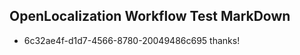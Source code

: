 ## OpenLocalization Workflow Test MarkDown
* 6c32ae4f-d1d7-4566-8780-20049486c695 
thanks!<!--HONumber=Mar16_HO4-->
